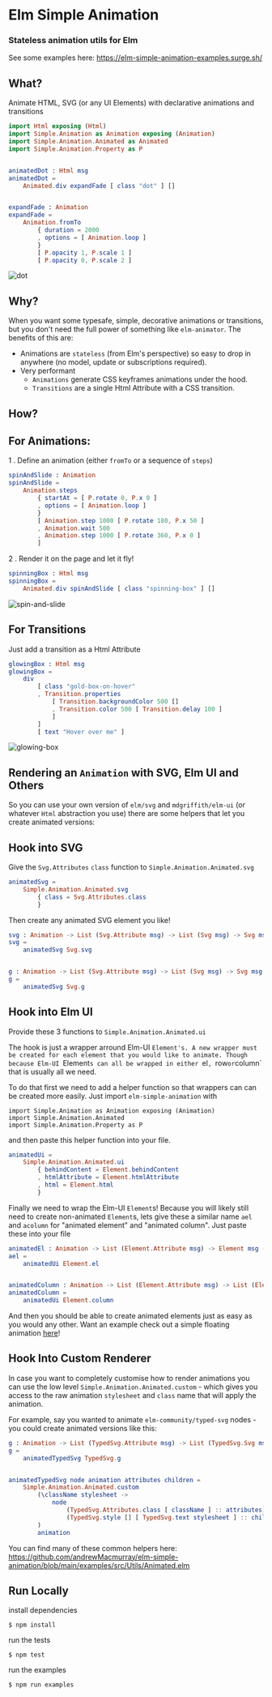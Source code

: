 # Elm Simple Animation

### Stateless animation utils for Elm

See some examples here: https://elm-simple-animation-examples.surge.sh/

## What?

Animate HTML, SVG (or any UI Elements) with declarative animations and transitions

```elm
import Html exposing (Html)
import Simple.Animation as Animation exposing (Animation)
import Simple.Animation.Animated as Animated
import Simple.Animation.Property as P


animatedDot : Html msg
animatedDot =
    Animated.div expandFade [ class "dot" ] []


expandFade : Animation
expandFade =
    Animation.fromTo
        { duration = 2000
        , options = [ Animation.loop ]
        }
        [ P.opacity 1, P.scale 1 ]
        [ P.opacity 0, P.scale 2 ]
```

![dot](https://aws1.discourse-cdn.com/standard17/uploads/elm_lang/original/2X/e/e0cc696d2b443390d5b1ba0e736dbbb1087d3f0b.gif)

## Why?

When you want some typesafe, simple, decorative animations or transitions, but you don't need the full power of something like `elm-animator`. The benefits of this are:

+ Animations are `stateless` (from Elm's perspective) so easy to drop in anywhere (no model, update or subscriptions required).
+ Very performant
    + `Animations` generate CSS keyframes animations under the hood.
    + `Transitions` are a single Html Attribute with a CSS transition.

## How?

## For Animations:

1 . Define an animation (either `fromTo` or a sequence of `steps`)

```elm
spinAndSlide : Animation
spinAndSlide =
    Animation.steps
        { startAt = [ P.rotate 0, P.x 0 ]
        , options = [ Animation.loop ]
        }
        [ Animation.step 1000 [ P.rotate 180, P.x 50 ]
        , Animation.wait 500
        , Animation.step 1000 [ P.rotate 360, P.x 0 ]
        ]
```

2 . Render it on the page and let it fly!

```elm
spinningBox : Html msg
spinningBox =
    Animated.div spinAndSlide [ class "spinning-box" ] []
```

![spin-and-slide](https://user-images.githubusercontent.com/14013616/103415754-7ae7bc00-4b7b-11eb-8353-66733c2f2209.gif)

## For Transitions

Just add a transition as a Html Attribute 

```elm
glowingBox : Html msg
glowingBox =
    div
        [ class "gold-box-on-hover"
        , Transition.properties
            [ Transition.backgroundColor 500 []
            , Transition.color 500 [ Transition.delay 100 ]
            ]
        ]
        [ text "Hover over me" ]
```

![glowing-box](https://user-images.githubusercontent.com/14013616/110212957-c1b4a380-7e95-11eb-9ab9-3d88485496b4.gif)

## Rendering an `Animation` with SVG, Elm UI and Others

So you can use your own version of `elm/svg` and `mdgriffith/elm-ui` (or whatever `Html` abstraction you use) there are some helpers that let you create animated versions:

## Hook into SVG

Give the `Svg.Attributes` `class` function to `Simple.Animation.Animated.svg`
```elm
animatedSvg =
    Simple.Animation.Animated.svg
        { class = Svg.Attributes.class
        }
```

Then create any animated SVG element you like!
```elm
svg : Animation -> List (Svg.Attribute msg) -> List (Svg msg) -> Svg msg
svg =
    animatedSvg Svg.svg


g : Animation -> List (Svg.Attribute msg) -> List (Svg msg) -> Svg msg
g =
    animatedSvg Svg.g
```

## Hook into Elm UI

Provide these 3 functions to `Simple.Animation.Animated.ui`

The hook is just a wrapper arround Elm-UI `Element's. A new wrapper
must be created for each element that you would like to animate.
Though because Elm-UI `Element`s can all be wrapped in either `el`,
`row` or `column` that is usually all we need.

To do that first we need to add a helper function so that wrappers can
can be created more easily. Just import `elm-simple-animation` with
```
import Simple.Animation as Animation exposing (Animation)
import Simple.Animation.Animated
import Simple.Animation.Property as P
```
and then paste this helper function into your file.

```elm
animatedUi =
    Simple.Animation.Animated.ui
        { behindContent = Element.behindContent
        , htmlAttribute = Element.htmlAttribute
        , html = Element.html
        }
```

Finally we need to wrap the Elm-UI `Element`s!
Because you will likely still need to create non-animated
`Element`s, lets give these a similar name `ael` and `acolumn`
for "animated element" and "animated column". Just paste these into your file

```elm
animatedEl : Animation -> List (Element.Attribute msg) -> Element msg -> Element msg
ael =
    animatedUi Element.el


animatedColumn : Animation -> List (Element.Attribute msg) -> List (Element msg) -> Element msg
animatedColumn =
    animatedUi Element.column
```
And then you should be able to create animated elements just as easy as you would any other.
Want an example check out a simple floating animation [here](https://ellie-app.com/cRnmxZJFD4Ta1)!

## Hook Into Custom Renderer

In case you want to completely customise how to render animations you can use the low level `Simple.Animation.Animated.custom` - which gives you access to the raw animation `stylesheet` and `class` name that will apply the animation.

For example, say you wanted to animate `elm-community/typed-svg` nodes - you could create animated versions like this:

```elm
g : Animation -> List (TypedSvg.Attribute msg) -> List (TypedSvg.Svg msg) -> TypedSvg.Svg msg
g =
    animatedTypedSvg TypedSvg.g


animatedTypedSvg node animation attributes children =
    Simple.Animation.Animated.custom
        (\className stylesheet ->
            node
                (TypedSvg.Attributes.class [ className ] :: attributes)
                (TypedSvg.style [] [ TypedSvg.text stylesheet ] :: children)
        )
        animation
```

You can find many of these common helpers here: https://github.com/andrewMacmurray/elm-simple-animation/blob/main/examples/src/Utils/Animated.elm


## Run Locally

install dependencies

```
$ npm install
```

run the tests

```
$ npm test
```

run the examples

```
$ npm run examples
```
